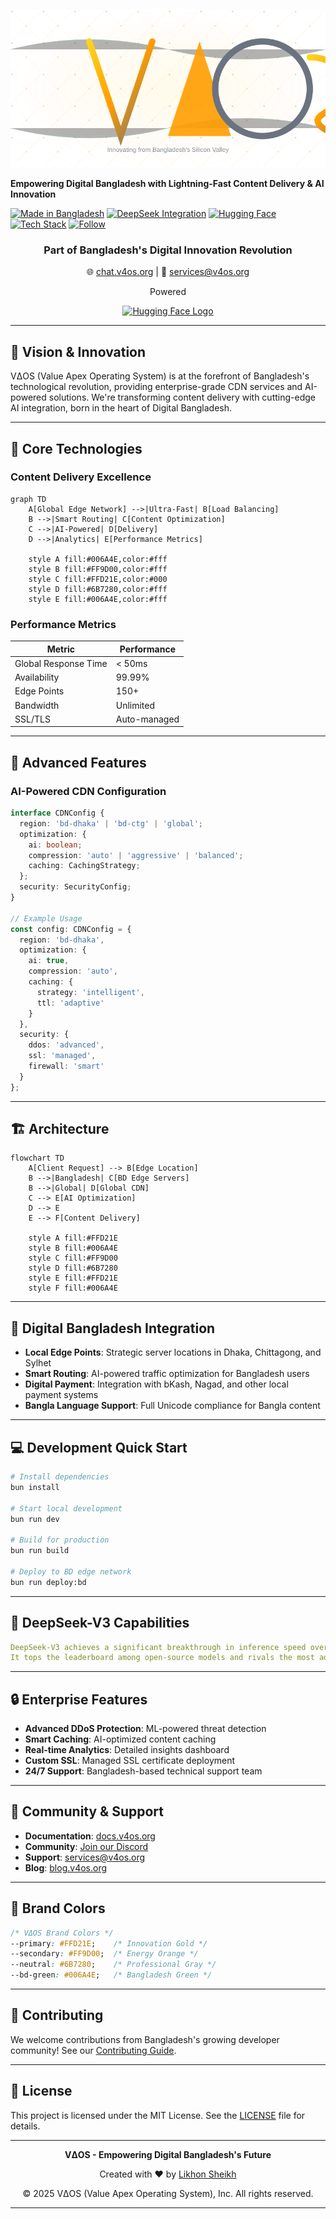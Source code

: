
![VΔOS Logo](https://raw.githubusercontent.com/v4os/chat.v4os.org/259838493b40e668ee838cc8cd247c6115df9484/images/logo.svg)

**Empowering Digital Bangladesh with Lightning-Fast Content Delivery & AI Innovation**

[![Made in Bangladesh](https://img.shields.io/badge/Made_in-Bangladesh-006A4E?style=for-the-badge&logo=data:image/png;base64,iVBORw0KGgo=)](https://digitalbangladesh.gov.bd)
[![DeepSeek Integration](https://img.shields.io/badge/DeepSeek-V3-FF9D00?style=for-the-badge)](https://deepseek.ai)
[![Hugging Face](https://img.shields.io/badge/%F0%9F%A4%97%20Hugging_Face-Enabled-FFD21E?style=for-the-badge)](https://huggingface.co)
[![Tech Stack](https://img.shields.io/badge/Tech_Stack-Modern-6B7280?style=for-the-badge&logo=next.js)](https://v4os.org)
[![Follow](https://img.shields.io/github/followers/v4os?style=for-the-badge&label=Follow&logo=github)](https://github.com/v4os)

<div align="center">
  <h3>Part of Bangladesh's Digital Innovation Revolution</h3>
  <p>🌐 <a href="http://chat.v4os.org">chat.v4os.org</a> | 📧 <a href="mailto:services@v4os.org">services@v4os.org</a></p>
  <p>Powered</p>
  <a href="https://huggingface.co"><img src="https://huggingface.co/front/assets/huggingface_logo-noborder.svg" alt="Hugging Face Logo" width="100"></a>
</div>

---

## 🎯 Vision & Innovation

VΔOS (Value Apex Operating System) is at the forefront of Bangladesh's technological revolution, providing enterprise-grade CDN services and AI-powered solutions. We're transforming content delivery with cutting-edge AI integration, born in the heart of Digital Bangladesh.

---

## 🌟 Core Technologies

### Content Delivery Excellence

```mermaid
graph TD
    A[Global Edge Network] -->|Ultra-Fast| B[Load Balancing]
    B -->|Smart Routing| C[Content Optimization]
    C -->|AI-Powered| D[Delivery]
    D -->|Analytics| E[Performance Metrics]

    style A fill:#006A4E,color:#fff
    style B fill:#FF9D00,color:#fff
    style C fill:#FFD21E,color:#000
    style D fill:#6B7280,color:#fff
    style E fill:#006A4E,color:#fff
```

### Performance Metrics

| **Metric** | **Performance** |
|------------|------------------|
| Global Response Time | < 50ms |
| Availability | 99.99% |
| Edge Points | 150+ |
| Bandwidth | Unlimited |
| SSL/TLS | Auto-managed |

---

## 💫 Advanced Features

### AI-Powered CDN Configuration

```typescript
interface CDNConfig {
  region: 'bd-dhaka' | 'bd-ctg' | 'global';
  optimization: {
    ai: boolean;
    compression: 'auto' | 'aggressive' | 'balanced';
    caching: CachingStrategy;
  };
  security: SecurityConfig;
}

// Example Usage
const config: CDNConfig = {
  region: 'bd-dhaka',
  optimization: {
    ai: true,
    compression: 'auto',
    caching: {
      strategy: 'intelligent',
      ttl: 'adaptive'
    }
  },
  security: {
    ddos: 'advanced',
    ssl: 'managed',
    firewall: 'smart'
  }
};
```

---

## 🏗 Architecture

```mermaid
flowchart TD
    A[Client Request] --> B[Edge Location]
    B -->|Bangladesh| C[BD Edge Servers]
    B -->|Global| D[Global CDN]
    C --> E[AI Optimization]
    D --> E
    E --> F[Content Delivery]

    style A fill:#FFD21E
    style B fill:#006A4E
    style C fill:#FF9D00
    style D fill:#6B7280
    style E fill:#FFD21E
    style F fill:#006A4E
```

---

## 🚀 Digital Bangladesh Integration

- **Local Edge Points**: Strategic server locations in Dhaka, Chittagong, and Sylhet
- **Smart Routing**: AI-powered traffic optimization for Bangladesh users
- **Digital Payment**: Integration with bKash, Nagad, and other local payment systems
- **Bangla Language Support**: Full Unicode compliance for Bangla content

---

## 💻 Development Quick Start

```bash
# Install dependencies
bun install

# Start local development
bun run dev

# Build for production
bun run build

# Deploy to BD edge network
bun run deploy:bd
```

---

## 🌟 DeepSeek-V3 Capabilities

```yaml
DeepSeek-V3 achieves a significant breakthrough in inference speed over previous models.
It tops the leaderboard among open-source models and rivals the most advanced closed-source models globally.
```

---

## 🔒 Enterprise Features

- **Advanced DDoS Protection**: ML-powered threat detection
- **Smart Caching**: AI-optimized content caching
- **Real-time Analytics**: Detailed insights dashboard
- **Custom SSL**: Managed SSL certificate deployment
- **24/7 Support**: Bangladesh-based technical support team

---

## 🤝 Community & Support

- **Documentation**: [docs.v4os.org](https://docs.v4os.org)
- **Community**: [Join our Discord](https://discord.gg/v4os)
- **Support**: [services@v4os.org](mailto:services@v4os.org)
- **Blog**: [blog.v4os.org](https://blog.v4os.org)

---

## 🎨 Brand Colors

```css
/* VΔOS Brand Colors */
--primary: #FFD21E;    /* Innovation Gold */
--secondary: #FF9D00;  /* Energy Orange */
--neutral: #6B7280;    /* Professional Gray */
--bd-green: #006A4E;   /* Bangladesh Green */
```

---

## 🤝 Contributing

We welcome contributions from Bangladesh's growing developer community! See our [Contributing Guide](CONTRIBUTING.md).

---

## 📜 License

This project is licensed under the MIT License. See the [LICENSE](LICENSE) file for details.

---

<div align="center">

**VΔOS - Empowering Digital Bangladesh's Future**

Created with ❤️ by [Likhon Sheikh](https://likhonsheikh.com/)

© 2025 VΔOS (Value Apex Operating System), Inc. All rights reserved.

</div>

---
